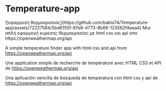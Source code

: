 # Temperature-app
<link rel="stylesheet" href="https://fonts.googleapis.com/css2?family=Material+Symbols+Outlined:opsz,wght,FILL,GRAD@20..48,100..700,0..1,-50..200" />
![εφαρμογη θερμοκρασιας](https://github.com/babis74/Temperature-app/assets/72227584/5bd6155f-97e8-4773-8b69-123562f4eea4)
Μια απλή εφαρμογή ευρεσης θερμοκρασίας με html css και api απο https://openweathermap.org/api

A simple temperature finder app with html css and api from https://openweathermap.org/api

Une application simple de recherche de température avec HTML CSS et API de https://openweathermap.org/api

Una aplicación sencilla de búsqueda de temperatura con html css y api de https://openweathermap.org/api
